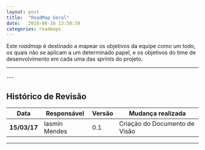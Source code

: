 ```yaml
---
layout: post
title:  "RoadMap Geral"
date:   2018-08-26 13:50:39
categories: roadmaps
---
```


Este _roadmap_ é destinado a mapear os objetivos da equipe como um todo, os quais não se aplicam a um determinado papel, e os objetivos do time de desenvolvimento em cada uma das _sprints_ do projeto.

---

<div class="mxgraph" style="max-width:100%;border:1px solid transparent;" data-mxgraph="{&quot;highlight&quot;:&quot;#0000ff&quot;,&quot;lightbox&quot;:false,&quot;nav&quot;:true,&quot;resize&quot;:true,&quot;toolbar&quot;:&quot;zoom&quot;,&quot;edit&quot;:&quot;_blank&quot;,&quot;url&quot;:&quot;https://drive.google.com/uc?id=1OmGJhQZDaV5gHGcBysdrPLzJb-ZRW9kT&amp;export=download&quot;}"></div>
<script type="text/javascript" src="https://www.draw.io/embed2.js?&fetch=https%3A%2F%2Fdrive.google.com%2Fuc%3Fid%3D1OmGJhQZDaV5gHGcBysdrPLzJb-ZRW9kT%26export%3Ddownload"></script>
---

## Histórico de Revisão

| Data | Responsável | Versão | Mudança realizada |
| --- | --- | --- | --- |
| **15/03/17** | Iasmin Mendes | 0.1  | Criação do Documento de Visão |

-----

